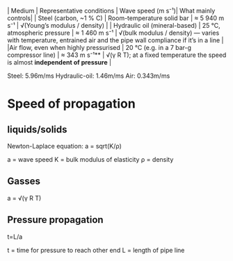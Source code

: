 


| Medium | Representative conditions | Wave speed (m s⁻¹)| What mainly controls|
| Steel (carbon, \~1 % C) | Room-temperature solid bar   | ≈ 5 940 m s⁻¹ | √(Young’s modulus / density) |
| Hydraulic oil (mineral-based) | 25 °C, atmospheric pressure               | ≈ 1 460 m s⁻¹ | √(bulk modulus / density) — varies with temperature, entrained air and the pipe wall compliance if it’s in a line |
|Air flow, even when highly pressurised | 20 °C (e.g. in a 7 bar-g compressor line) | ≈ 343 m s⁻¹** | √(γ R T); at a fixed temperature the speed is almost **independent of pressure**   |



Steel: 5.96m/ms
Hydraulic-oil: 1.46m/ms
Air: 0.343m/ms





# Speed of propagation

## liquids/solids
Newton-Laplace equation:
a = sqrt(K/ρ)

a = wave speed
K = bulk modulus of elasticity
ρ = density

## Gasses

a = √(γ R T)


## Pressure propagation

t=L/a


t = time for pressure to reach other end
L = length of pipe line